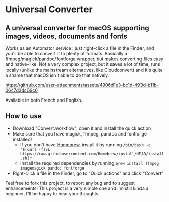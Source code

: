 # Universal Converter
## A universal converter for macOS supporting images, videos, documents and fonts

Works as an Automator service : just right-click a file in the Finder, and you'll be able to convert it to plenty of formats. Basically a ffmpeg/magick/pandoc/fontforge wrapper, but makes converting files easy and native-like. Not a very complex project, but it saves a lot of time, runs locally (unlike the mainstream alternatives, like Cloudconvert) and it's quite a shame that macOS isn't able to do that natively.

https://github.com/user-attachments/assets/4906d1e3-bc1d-493d-b11b-0647d2dc69c6

Available in both French and English.

## How to use
- Download "Convert.workflow", open it and install the quick action
- Make sure that you have magick, ffmpeg, pandoc and fontforge installed!
  - If you don't have [Homebrew](https://www.brew.sh), install it by running `/bin/bash -c "$(curl -fsSL https://raw.githubusercontent.com/Homebrew/install/HEAD/install.sh)"`
  - Install the required dependencies by running `brew install ffmpeg imagemagick pandoc fontforge`
- Right-click a file in the Finder, go to "Quick actions" and click "Convert"

Feel free to fork this project, to report any bug and to suggest enhancements! This project is a very simple one and i'm still kinda a beginner, I'll be happy to hear your thoughts.
